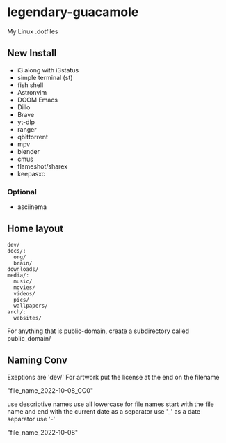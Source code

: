 # legendary-guacamole
My Linux .dotfiles

## New Install
- i3 along with i3status
- simple terminal (st)
- fish shell
- Astronvim
- DOOM Emacs
- Dillo
- Brave
- yt-dlp
- ranger
- qbittorrent
- mpv
- blender
- cmus
- flameshot/sharex
- keepasxc

### Optional
- asciinema

## Home layout
```
dev/
docs/:
  org/
  brain/
downloads/
media/:
  music/
  movies/
  videos/
  pics/
  wallpapers/
arch/:
  websites/
```
For anything that is public-domain, create a subdirectory called public_domain/

## Naming Conv
Exeptions are 'dev/'
For artwork put the license at the end on the filename

"file_name_2022-10-08_CC0"

use descriptive names
use all lowercase for file names
start with the file name and end with the current date
as a separator use '_'
as a date separator use '-'

"file_name_2022-10-08"
